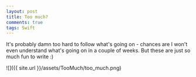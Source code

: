 ```yaml
---
layout: post
title: Too much?
comments: true
tags: Swift
---
```


It's probably damn too hard to follow what's going on - chances are I won't even understand what's going on in a couple of weeks. But these are just so much fun to write :)

![]({{ site.url }}/assets/TooMuch/too_much.png)
